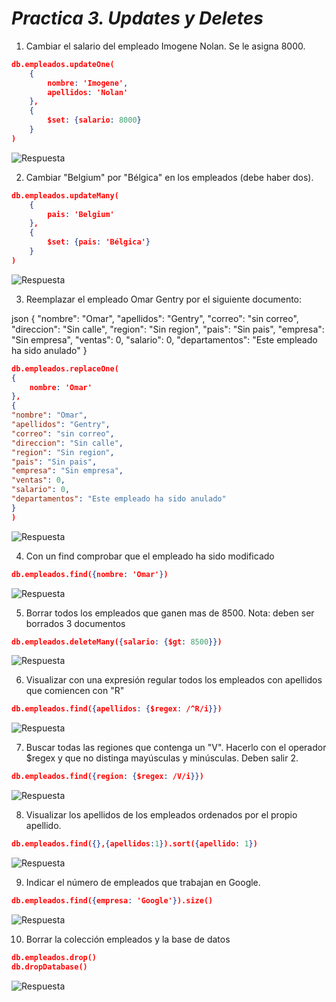 # *Practica 3. Updates y Deletes*

1. Cambiar el salario del empleado Imogene Nolan. Se le asigna 8000.
```json
db.empleados.updateOne(
    {
        nombre: 'Imogene',
        apellidos: 'Nolan'
    },
    {
        $set: {salario: 8000}
    }
)
```

![Respuesta](../img/P3%20paso1.png)

2. Cambiar "Belgium" por "Bélgica" en los empleados (debe haber dos).
```json
db.empleados.updateMany(
    {
        pais: 'Belgium'
    },
    {
        $set: {pais: 'Bélgica'}
    }
)
```
![Respuesta](../img/P3%20paso2.png)


3. Reemplazar el empleado Omar Gentry por el siguiente documento:

json
{
"nombre": "Omar",
"apellidos": "Gentry",
"correo": "sin correo",
"direccion": "Sin calle",
"region": "Sin region",
"pais": "Sin pais",
"empresa": "Sin empresa",
"ventas": 0,
"salario": 0,
"departamentos": "Este empleado ha sido anulado"
}

```json
db.empleados.replaceOne(
{
    nombre: 'Omar'
},
{
"nombre": "Omar",
"apellidos": "Gentry",
"correo": "sin correo",
"direccion": "Sin calle",
"region": "Sin region",
"pais": "Sin pais",
"empresa": "Sin empresa",
"ventas": 0,
"salario": 0,
"departamentos": "Este empleado ha sido anulado"
}
)
```
![Respuesta](../img/P3%20paso3.png)

4. Con un find comprobar que el empleado ha sido modificado

```json
db.empleados.find({nombre: 'Omar'})
```
![Respuesta](../img/P3%20paso4.png)

5. Borrar todos los empleados que ganen mas de 8500. Nota: deben ser borrados 3 documentos
```json
db.empleados.deleteMany({salario: {$gt: 8500}})
```
![Respuesta](../img/P3%20paso5.png)

6. Visualizar con una expresión regular todos los empleados con apellidos que comiencen con "R"
```json
db.empleados.find({apellidos: {$regex: /^R/i}})
```
![Respuesta](../img/P3%20paso6.png)

7. Buscar todas las regiones que contenga un "V". Hacerlo con el operador $regex y que no distinga mayúsculas y minúsculas. Deben salir 2.
```json
db.empleados.find({region: {$regex: /V/i}})
```
![Respuesta](../img/P3%20paso7.png)

8. Visualizar los apellidos de los empleados ordenados por el propio apellido.
```json
db.empleados.find({},{apellidos:1}).sort({apellido: 1})
```
![Respuesta](../img/P3%20paso8.png)

9. Indicar el número de empleados que trabajan en Google.
```json
db.empleados.find({empresa: 'Google'}).size()
```
![Respuesta](../img/P3%20paso9.png)

10. Borrar la colección empleados y la base de datos
```json
db.empleados.drop()
db.dropDatabase()
```
![Respuesta](../img/P3%20paso10.png)